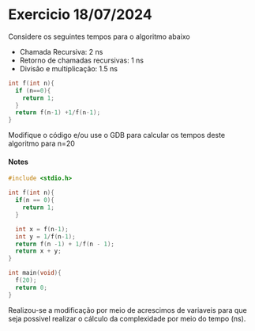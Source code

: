 # Exercicio                                                                                            18/07/2024

Considere os seguintes tempos para o algoritmo abaixo
- Chamada Recursiva: 2 ns
- Retorno de chamadas recursivas: 1 ns
- Divisão e multiplicação: 1.5 ns

```cpp
int f(int n){
  if (n==0){
    return 1;
  }
  return f(n-1) +1/f(n-1);
}
```

Modifique o código e/ou use o GDB para calcular os tempos deste algoritmo para n=20

#### Notes
```c
#include <stdio.h>

int f(int n){
  if(n == 0){
    return 1;
  }

  int x = f(n-1);
  int y = 1/f(n-1);
  return f(n -1) + 1/f(n - 1);
  return x + y;
}

int main(void){
  f(20);
  return 0;
}
```
Realizou-se a modificação por meio de acrescimos de variaveis para que seja possivel realizar o cálculo da complexidade por meio do tempo (ns). 
